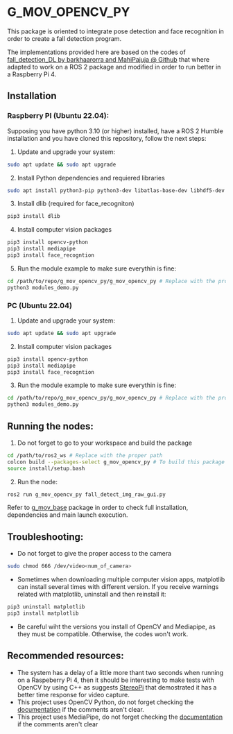 # G_MOV_OPENCV_PY

This package is oriented to integrate pose detection and face recognition in order to create a fall detection program.

The implementations provided here are based on the codes of [fall_detection_DL by barkhaarorra and MahiPajuja @ Github](https://github.com/barkhaaroraa/fall_detection_DL) that where adapted to work on a ROS 2 package and modified in order to run better in a Raspberry Pi 4.

## Installation

### Raspberry PI (Ubuntu 22.04):

Supposing you have python 3.10 (or higher) installed, have a ROS 2 Humble installation and you have cloned this  repository, follow the next steps:

1. Update and upgrade your system:

~~~bash
sudo apt update && sudo apt upgrade
~~~

2. Install Python dependencies and requiered libraries

~~~bash
sudo apt install python3-pip python3-dev libatlas-base-dev libhdf5-dev libjpeg-dev libpng-dev libtiff-dev libjasper-dev libv4l-dev libxvidcore-dev libx264-dev libdc1394-22-dev libgstreamer-plugins-base1.0-dev libgstreamer1.0-dev
~~~

3. Install dlib (required for face_recogniton)

~~~bash
pip3 install dlib
~~~

4. Install computer vision packages

~~~bash
pip3 install opencv-python
pip3 install mediapipe
pip3 install face_recogntion
~~~

5. Run the module example to make sure everythin is fine:

~~~bash
cd /path/to/repo/g_mov_opencv_py/g_mov_opencv_py # Replace with the proper path
python3 modules_demo.py
~~~

### PC (Ubuntu 22.04)

1. Update and upgrade your system:

~~~bash
sudo apt update && sudo apt upgrade
~~~

2. Install computer vision packages

~~~bash
pip3 install opencv-python
pip3 install mediapipe
pip3 install face_recogntion
~~~

3. Run the module example to make sure everythin is fine:

~~~bash
cd /path/to/repo/g_mov_opencv_py/g_mov_opencv_py # Replace with the proper path
python3 modules_demo.py
~~~

## Running the nodes:

1. Do not forget to go to your workspace and build the package

~~~bash
cd /path/to/ros2_ws # Replace with the proper path
colcon build --packages-select g_mov_opencv_py # To build this package only
source install/setup.bash
~~~

2. Run the node:

~~~bash
ros2 run g_mov_opencv_py fall_detect_img_raw_gui.py 
~~~

Refer to [g_mov_base](/g_mov_base/README.md) package in order to check full installation, dependencies and main launch execution.

## Troubleshooting:

- Do not forget to give the proper access to the camera

~~~bash
sudo chmod 666 /dev/video<num_of_camera>
~~~


- Sometimes when downloading multiple computer vision apps, matplotlib can install several times with different version. If you receive warnings related with matplotlib, uninstall and then reinstall it:

~~~bash
pip3 uninstall matplotlib
pip3 install matplotlib
~~~

- Be careful wiht the versions you install of OpenCV and Mediapipe, as they must be compatible. Otherwise, the codes won't work.


## Recommended resources:

- The system has a delay of a little more thant two seconds when running on a Raspeberry Pi 4, then it should be interesting to make tests with OpenCV by using C++ as suggests [StereoPi](https://stereopi.com/blog/opencv-comparing-speed-c-and-python-code-raspberry-pi-stereo-vision#:~:text=As%20you%20can%20see%2C%20Python,to%20be%20better%20at%20this) that demostrated it has a better time response for video capture.
- This project uses OpenCV Python, do not forget checking the [documentation](https://docs.opencv.org/3.4/d2/d75/namespacecv.html) if the comments aren't clear.
- This project uses MediaPipe, do not forget checking the [documentation](https://ai.google.dev/edge/mediapipe/solutions/guide) if the comments aren't clear